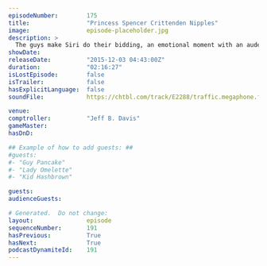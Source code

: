 ```yaml
---
episodeNumber:        175
title:                "Princess Spencer Crittenden Nipples"
image:                episode-placeholder.jpg
description: >
  The guys make Siri do their bidding, an emotional moment with an audeince memeber, Rick and Morty writers playing Shadowrun. Be careful, cause there's snakes out here bitch! harmontown.com/live
showDate:             
releaseDate:          "2015-12-03 04:43:00Z"
duration:             "02:16:27"
isLostEpisode:        false
isTrailer:            false
hasExplicitLanguage:  false
soundFile:            https://chtbl.com/track/E2288/traffic.megaphone.fm/STA7705968922.mp3?updated=1560986309

venue:                
comptroller:          "Jeff B. Davis"
gameMaster:           
hasDnD:               

## Example of how to add guests: ##
#guests:
#- "Guy Pancake"
#- "Lady Omelette"
#- "Kid Hashbrown"

guests:
audienceGuests:

# Generated.  Do not change:
layout:               episode
sequenceNumber:       191
hasPrevious:          True
hasNext:              True
podcastDynamiteId:    191
---
```


<!-- The episode description will be rendered here -->
<!-- Add your content below here -->

